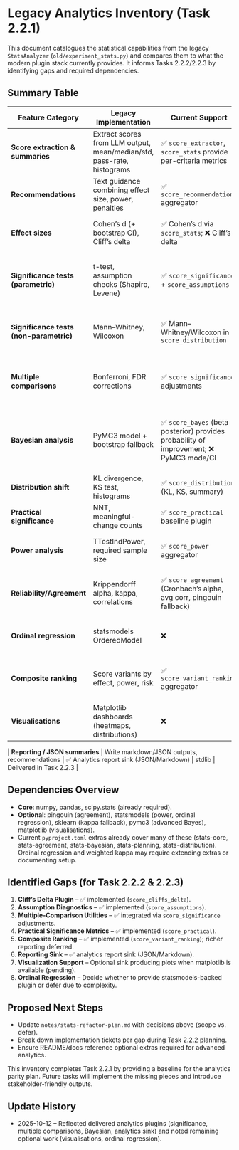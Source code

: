 # Legacy Analytics Inventory (Task 2.2.1)

This document catalogues the statistical capabilities from the legacy
`StatsAnalyzer` (`old/experiment_stats.py`) and compares them to what the modern
plugin stack currently provides. It informs Tasks 2.2.2/2.2.3 by identifying gaps
and required dependencies.

## Summary Table

| Feature Category | Legacy Implementation | Current Support | Dependencies | Notes / Action |
| --- | --- | --- | --- | --- |
| **Score extraction & summaries** | Extract scores from LLM output, mean/median/std, pass-rate, histograms | ✅ `score_extractor`, `score_stats` provide per-criteria metrics | numpy, pandas | Complete |
| **Recommendations** | Text guidance combining effect size, power, penalties | ✅ `score_recommendation` aggregator | numpy | Complete |
| **Effect sizes** | Cohen’s d (+ bootstrap CI), Cliff’s delta | ✅ Cohen’s d via `score_stats`; ❌ Cliff’s delta | numpy, scipy | Need Cliff’s delta baseline plugin |
| **Significance tests (parametric)** | t-test, assumption checks (Shapiro, Levene) | ✅ `score_significance` + `score_assumptions` | scipy.stats | Implemented aggregator handles Welch t-test + diagnostics |
| **Significance tests (non-parametric)** | Mann–Whitney, Wilcoxon | ✅ Mann–Whitney/Wilcoxon in `score_distribution` | scipy.stats | Already covered; ensure docs mention usage |
| **Multiple comparisons** | Bonferroni, FDR corrections | ✅ `score_significance` adjustments | statsmodels | Available when `[stats-planning]` extra installed |
| **Bayesian analysis** | PyMC3 model + bootstrap fallback | ✅ `score_bayes` (beta posterior) provides probability of improvement; ❌ PyMC3 mode/CI | scipy (beta), optional pymc3 | Determine if PyMC3 support needed; fallback already present |
| **Distribution shift** | KL divergence, KS test, histograms | ✅ `score_distribution` (KL, KS, summary) | numpy, scipy | Histogram plotting not yet ported |
| **Practical significance** | NNT, meaningful-change counts | ✅ `score_practical` baseline plugin | numpy | Delivered in Phase 2.2.2 |
| **Power analysis** | TTestIndPower, required sample size | ✅ `score_power` aggregator | statsmodels (optional) | Present; ensure docs highlight prerequisites |
| **Reliability/Agreement** | Krippendorff alpha, kappa, correlations | ✅ `score_agreement` (Cronbach’s alpha, avg corr, pingouin fallback) | numpy, pingouin, sklearn | Weighted kappa not ported; consider extras |
| **Ordinal regression** | statsmodels OrderedModel | ❌ | statsmodels | Consider advanced plugin or defer |
| **Composite ranking** | Score variants by effect, power, risk | ✅ `score_variant_ranking` aggregator | numpy | Delivered; richer reporting still future work |
| **Visualisations** | Matplotlib dashboards (heatmaps, distributions) | ❌ | matplotlib | Candidate for future report sink (Task 2.2.3) |
<!-- UPDATE 2025-10-12: Visual analytics sink delivers static PNG/HTML charts via `[analytics-visual]`; interactive dashboards remain future scope. -->
| **Reporting / JSON summaries** | Write markdown/JSON outputs, recommendations | ✅ Analytics report sink (JSON/Markdown) | stdlib | Delivered in Task 2.2.3 |

## Dependencies Overview

- **Core**: numpy, pandas, scipy.stats (already required).  
- **Optional**: pingouin (agreement), statsmodels (power, ordinal regression), sklearn (kappa fallback), pymc3 (advanced Bayes), matplotlib (visualisations).
- Current `pyproject.toml` extras already cover many of these (stats-core, stats-agreement, stats-bayesian, stats-planning, stats-distribution). Ordinal regression and weighted kappa may require extending extras or documenting setup.

## Identified Gaps (for Task 2.2.2 & 2.2.3)

1. **Cliff’s Delta Plugin** – ✅ implemented (`score_cliffs_delta`).
2. **Assumption Diagnostics** – ✅ implemented (`score_assumptions`).
3. **Multiple-Comparison Utilities** – ✅ integrated via `score_significance` adjustments.
4. **Practical Significance Metrics** – ✅ implemented (`score_practical`).
5. **Composite Ranking** – ✅ implemented (`score_variant_ranking`); richer reporting deferred.
6. **Reporting Sink** – ✅ analytics report sink (JSON/Markdown).
7. **Visualization Support** – Optional sink producing plots when matplotlib is available (pending).
8. **Ordinal Regression** – Decide whether to provide statsmodels-backed plugin or defer due to complexity.

## Proposed Next Steps

- Update `notes/stats-refactor-plan.md` with decisions above (scope vs. defer).
- Break down implementation tickets per gap during Task 2.2.2 planning.
- Ensure README/docs reference optional extras required for advanced analytics.

This inventory completes Task 2.2.1 by providing a baseline for the analytics parity plan. Future tasks will implement the missing pieces and introduce stakeholder-friendly outputs.

## Update History
- 2025-10-12 – Reflected delivered analytics plugins (significance, multiple comparisons, Bayesian, analytics sink) and noted remaining optional work (visualisations, ordinal regression).
